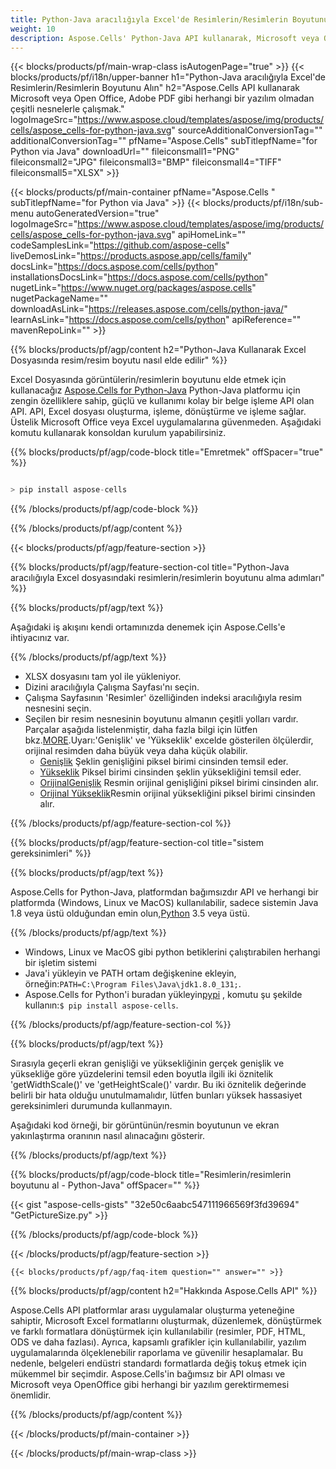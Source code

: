 ```yaml
---
title: Python-Java aracılığıyla Excel'de Resimlerin/Resimlerin Boyutunu Alın
weight: 10
description: Aspose.Cells' Python-Java API kullanarak, Microsoft veya Open Office, Adobe PDF, vb. herhangi bir yazılım olmadan Excel'de Görüntüler/Resimler boyutunu alır.
---
```

{{< blocks/products/pf/main-wrap-class isAutogenPage="true" >}}
{{< blocks/products/pf/i18n/upper-banner h1="Python-Java aracılığıyla Excel\'de Resimlerin/Resimlerin Boyutunu Alın" h2="Aspose.Cells API kullanarak Microsoft veya Open Office, Adobe PDF gibi herhangi bir yazılım olmadan çeşitli nesnelerle çalışmak." logoImageSrc="https://www.aspose.cloud/templates/aspose/img/products/cells/aspose_cells-for-python-java.svg" sourceAdditionalConversionTag="" additionalConversionTag="" pfName="Aspose.Cells" subTitlepfName="for Python via Java" downloadUrl="" fileiconsmall1="PNG" fileiconsmall2="JPG" fileiconsmall3="BMP" fileiconsmall4="TIFF" fileiconsmall5="XLSX" >}}

{{< blocks/products/pf/main-container pfName="Aspose.Cells " subTitlepfName="for Python via Java" >}}
{{< blocks/products/pf/i18n/sub-menu autoGeneratedVersion="true" logoImageSrc="https://www.aspose.cloud/templates/aspose/img/products/cells/aspose_cells-for-python-java.svg" apiHomeLink="" codeSamplesLink="https://github.com/aspose-cells" liveDemosLink="https://products.aspose.app/cells/family" docsLink="https://docs.aspose.com/cells/python" installationsDocsLink="https://docs.aspose.com/cells/python" nugetLink="https://www.nuget.org/packages/aspose.cells" nugetPackageName="" downloadAsLink="https://releases.aspose.com/cells/python-java/" learnAsLink="https://docs.aspose.com/cells/python" apiReference="" mavenRepoLink="" >}}

{{% blocks/products/pf/agp/content h2="Python-Java Kullanarak Excel Dosyasında resim/resim boyutu nasıl elde edilir" %}}

 Excel Dosyasında görüntülerin/resimlerin boyutunu elde etmek için kullanacağız
 [Aspose.Cells for Python-Java](https://pypi.org/project/aspose-cells/) 
 Python-Java platformu için zengin özelliklere sahip, güçlü ve kullanımı kolay bir belge işleme API olan API. API, Excel dosyası oluşturma, işleme, dönüştürme ve işleme sağlar. Üstelik Microsoft Office veya Excel uygulamalarına güvenmeden. Aşağıdaki komutu kullanarak konsoldan kurulum yapabilirsiniz.

{{% blocks/products/pf/agp/code-block title="Emretmek" offSpacer="true" %}}

```cs

> pip install aspose-cells

```

{{% /blocks/products/pf/agp/code-block %}}

{{% /blocks/products/pf/agp/content %}}

{{< blocks/products/pf/agp/feature-section >}}

{{% blocks/products/pf/agp/feature-section-col title="Python-Java aracılığıyla Excel dosyasındaki resimlerin/resimlerin boyutunu alma adımları" %}}

{{% blocks/products/pf/agp/text %}}

Aşağıdaki iş akışını kendi ortamınızda denemek için Aspose.Cells'e ihtiyacınız var.

{{% /blocks/products/pf/agp/text %}}

+ XLSX dosyasını tam yol ile yükleniyor.
+ Dizini aracılığıyla Çalışma Sayfası'nı seçin.
+ Çalışma Sayfasının 'Resimler' özelliğinden indeksi aracılığıyla resim nesnesini seçin.
 + Seçilen bir resim nesnesinin boyutunu almanın çeşitli yolları vardır. Parçalar aşağıda listelenmiştir, daha fazla bilgi için lütfen bkz.[MORE](https://reference.aspose.com/cells/python-java/asposecells.api/Picture).Uyarı:'Genişlik' ve 'Yükseklik' excelde gösterilen ölçülerdir, orijinal resimden daha büyük veya daha küçük olabilir.
    + [Genişlik](https://reference.aspose.com/cells/python-java/asposecells.api/picture#Width) Şeklin genişliğini piksel birimi cinsinden temsil eder.
    + [Yükseklik](https://reference.aspose.com/cells/python-java/asposecells.api/picture#Height) Piksel birimi cinsinden şeklin yüksekliğini temsil eder.
    + [OrijinalGenişlik](https://reference.aspose.com/cells/python-java/asposecells.api/picture#OriginalWidth) Resmin orijinal genişliğini piksel birimi cinsinden alır.
    + [Orijinal Yükseklik](https://reference.aspose.com/cells/python-java/asposecells.api/picture#OriginalHeight)Resmin orijinal yüksekliğini piksel birimi cinsinden alır.
    

{{% /blocks/products/pf/agp/feature-section-col %}}

{{% blocks/products/pf/agp/feature-section-col title="sistem gereksinimleri" %}}

{{% blocks/products/pf/agp/text %}}

 Aspose.Cells for Python-Java, platformdan bağımsızdır API ve herhangi bir platformda (Windows, Linux ve MacOS) kullanılabilir, sadece sistemin Java 1.8 veya üstü olduğundan emin olun,[Python](https://www.python.org/downloads/) 3.5 veya üstü.
 
{{% /blocks/products/pf/agp/text %}}

-  Windows, Linux ve MacOS gibi python betiklerini çalıştırabilen herhangi bir işletim sistemi
-  Java'i yükleyin ve PATH ortam değişkenine ekleyin, örneğin:<code>PATH=C:\Program Files\Java\jdk1.8.0_131;</code>.
-  Aspose.Cells for Python'i buradan yükleyin<a href="https://pypi.org/project/aspose-cells/">pypi</a> , komutu şu şekilde kullanın:<code>$ pip install aspose-cells</code>.

{{% /blocks/products/pf/agp/feature-section-col %}}

{{% blocks/products/pf/agp/text %}}
 
 Sırasıyla geçerli ekran genişliği ve yüksekliğinin gerçek genişlik ve yüksekliğe göre yüzdelerini temsil eden boyutla ilgili iki öznitelik 'getWidthScale()' ve 'getHeightScale()' vardır.
 Bu iki öznitelik değerinde belirli bir hata olduğu unutulmamalıdır, lütfen bunları yüksek hassasiyet gereksinimleri durumunda kullanmayın.
 
 Aşağıdaki kod örneği, bir görüntünün/resmin boyutunun ve ekran yakınlaştırma oranının nasıl alınacağını gösterir.

{{% /blocks/products/pf/agp/text %}}

{{% blocks/products/pf/agp/code-block title="Resimlerin/resimlerin boyutunu al - Python-Java" offSpacer="" %}}

{{< gist "aspose-cells-gists" "32e50c6aabc547111966569f3fd39694" "GetPictureSize.py" >}}

{{% /blocks/products/pf/agp/code-block %}}

{{< /blocks/products/pf/agp/feature-section >}}

    {{< blocks/products/pf/agp/faq-item question="" answer="" >}}
 

<!-- aboutfile Starts -->

{{% blocks/products/pf/agp/content h2="Hakkında Aspose.Cells API" %}}

Aspose.Cells API platformlar arası uygulamalar oluşturma yeteneğine sahiptir, Microsoft Excel formatlarını oluşturmak, düzenlemek, dönüştürmek ve farklı formatlara dönüştürmek için kullanılabilir (resimler, PDF, HTML, ODS ve daha fazlası). Ayrıca, kapsamlı grafikler için kullanılabilir, yazılım uygulamalarında ölçeklenebilir raporlama ve güvenilir hesaplamalar. Bu nedenle, belgeleri endüstri standardı formatlarda değiş tokuş etmek için mükemmel bir seçimdir. Aspose.Cells'in bağımsız bir API olması ve Microsoft veya OpenOffice gibi herhangi bir yazılım gerektirmemesi önemlidir.

{{% /blocks/products/pf/agp/content %}}



<!-- aboutfile Ends -->
<!--
{{< blocks/products/pf/agp/other-supported-section title="Other Supported Splitting Formats" subTitle="Using C#, One can also split large file into chunks of many other file formats including." >}}

{{< blocks/products/pf/agp/other-supported-section-item href="https://products.aspose.com/cells/net/splitter/ods/" name="ODS" description="OpenDocument Spreadsheet File" >}}
{{< blocks/products/pf/agp/other-supported-section-item href="https://products.aspose.com/cells/net/splitter/xls/" name="XLS" description="Excel Binary Format" >}}
{{< blocks/products/pf/agp/other-supported-section-item href="https://products.aspose.com/cells/net/splitter/xlsb/" name="XLSB" description="Binary Excel Workbook File" >}}
{{< blocks/products/pf/agp/other-supported-section-item href="https://products.aspose.com/cells/net/splitter/xlsm/" name="XLSM" description="Spreadsheet File" >}}

{{< /blocks/products/pf/agp/other-supported-section >}}

-->

{{< /blocks/products/pf/main-container >}}
    
{{< /blocks/products/pf/main-wrap-class >}}
